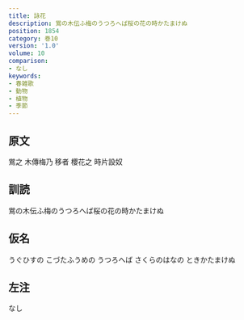 ```yaml
---
title: 詠花
description: 鴬の木伝ふ梅のうつろへば桜の花の時かたまけぬ
position: 1854
category: 巻10
version: '1.0'
volume: 10
comparison:
- なし
keywords:
- 春雑歌
- 動物
- 植物
- 季節
---
```


## 原文

鴬之 木傳梅乃 移者 櫻花之 時片設奴

## 訓読

鴬の木伝ふ梅のうつろへば桜の花の時かたまけぬ

## 仮名

うぐひすの こづたふうめの うつろへば さくらのはなの ときかたまけぬ

## 左注

なし
